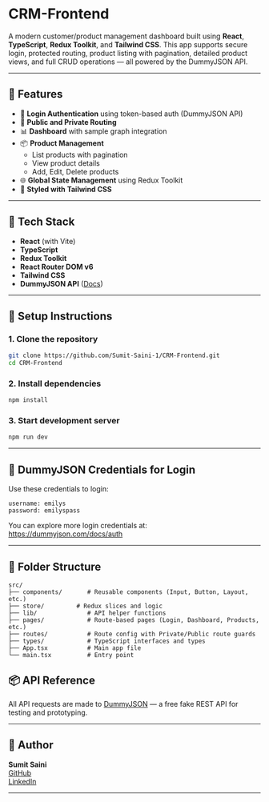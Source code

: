 # CRM-Frontend

A modern customer/product management dashboard built using **React**, **TypeScript**, **Redux Toolkit**, and **Tailwind CSS**. This app supports secure login, protected routing, product listing with pagination, detailed product views, and full CRUD operations — all powered by the DummyJSON API.

---

## 🚀 Features

- 🔐 **Login Authentication** using token-based auth (DummyJSON API)
- 🔁 **Public and Private Routing**
- 📊 **Dashboard** with sample graph integration
- 📦 **Product Management**
  - List products with pagination
  - View product details
  - Add, Edit, Delete products
- 🌐 **Global State Management** using Redux Toolkit
- 🎨 **Styled with Tailwind CSS**

---

## 🧪 Tech Stack

- **React** (with Vite)
- **TypeScript**
- **Redux Toolkit**
- **React Router DOM v6**
- **Tailwind CSS**
- **DummyJSON API** ([Docs](https://dummyjson.com/docs))

---

## 🔧 Setup Instructions

### 1. Clone the repository

```bash
git clone https://github.com/Sumit-Saini-1/CRM-Frontend.git
cd CRM-Frontend
```

### 2. Install dependencies

```bash
npm install
```

### 3. Start development server

```bash
npm run dev
```

---

## 🔐 DummyJSON Credentials for Login

Use these credentials to login:

```
username: emilys
password: emilyspass
```

You can explore more login credentials at: https://dummyjson.com/docs/auth

---

## 📁 Folder Structure

```
src/
├── components/       # Reusable components (Input, Button, Layout, etc.)
├── store/         # Redux slices and logic
├── lib/              # API helper functions
├── pages/            # Route-based pages (Login, Dashboard, Products, etc.)
├── routes/           # Route config with Private/Public route guards
├── types/            # TypeScript interfaces and types
├── App.tsx           # Main app file
└── main.tsx          # Entry point
```

## 📦 API Reference

All API requests are made to [DummyJSON](https://dummyjson.com/) — a free fake REST API for testing and prototyping.

---

## 🙌 Author

**Sumit Saini**  
[GitHub](https://github.com/Sumit-Saini-1)  
[LinkedIn](https://www.linkedin.com/in/sumit-saini-771313244)

---